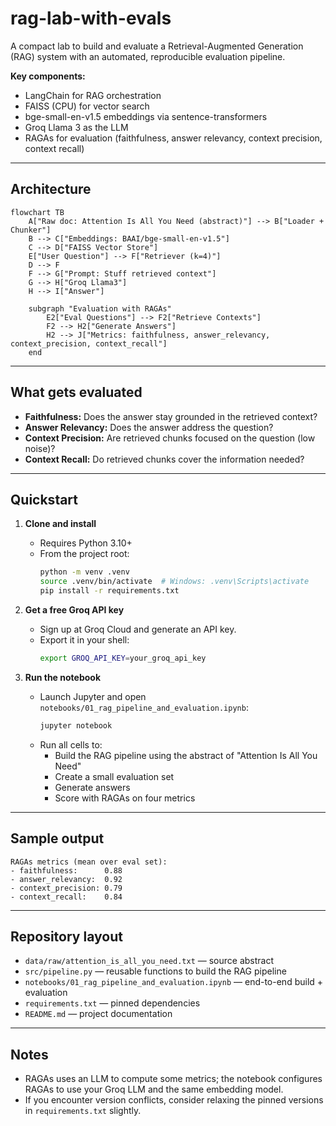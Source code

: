 # rag-lab-with-evals

A compact lab to build and evaluate a Retrieval-Augmented Generation (RAG) system with an automated, reproducible evaluation pipeline.

**Key components:**
- LangChain for RAG orchestration
- FAISS (CPU) for vector search
- bge-small-en-v1.5 embeddings via sentence-transformers
- Groq Llama 3 as the LLM
- RAGAs for evaluation (faithfulness, answer relevancy, context precision, context recall)

---

## Architecture

```mermaid
flowchart TB
    A["Raw doc: Attention Is All You Need (abstract)"] --> B["Loader + Chunker"]
    B --> C["Embeddings: BAAI/bge-small-en-v1.5"]
    C --> D["FAISS Vector Store"]
    E["User Question"] --> F["Retriever (k=4)"]
    D --> F
    F --> G["Prompt: Stuff retrieved context"]
    G --> H["Groq Llama3"]
    H --> I["Answer"]

    subgraph "Evaluation with RAGAs"
        E2["Eval Questions"] --> F2["Retrieve Contexts"]
        F2 --> H2["Generate Answers"]
        H2 --> J["Metrics: faithfulness, answer_relevancy, context_precision, context_recall"]
    end
```

---

## What gets evaluated

- **Faithfulness:** Does the answer stay grounded in the retrieved context?
- **Answer Relevancy:** Does the answer address the question?
- **Context Precision:** Are retrieved chunks focused on the question (low noise)?
- **Context Recall:** Do retrieved chunks cover the information needed?

---

## Quickstart

1. **Clone and install**
   - Requires Python 3.10+
   - From the project root:
     ```bash
     python -m venv .venv
     source .venv/bin/activate  # Windows: .venv\Scripts\activate
     pip install -r requirements.txt
     ```

2. **Get a free Groq API key**
   - Sign up at Groq Cloud and generate an API key.
   - Export it in your shell:
     ```bash
     export GROQ_API_KEY=your_groq_api_key
     ```

3. **Run the notebook**
   - Launch Jupyter and open `notebooks/01_rag_pipeline_and_evaluation.ipynb`:
     ```bash
     jupyter notebook
     ```
   - Run all cells to:
     - Build the RAG pipeline using the abstract of "Attention Is All You Need"
     - Create a small evaluation set
     - Generate answers
     - Score with RAGAs on four metrics

---

## Sample output

```text
RAGAs metrics (mean over eval set):
- faithfulness:      0.88
- answer_relevancy:  0.92
- context_precision: 0.79
- context_recall:    0.84
```

---

## Repository layout

- `data/raw/attention_is_all_you_need.txt` — source abstract
- `src/pipeline.py` — reusable functions to build the RAG pipeline
- `notebooks/01_rag_pipeline_and_evaluation.ipynb` — end-to-end build + evaluation
- `requirements.txt` — pinned dependencies
- `README.md` — project documentation

---

## Notes

- RAGAs uses an LLM to compute some metrics; the notebook configures RAGAs to use your Groq LLM and the same embedding model.
- If you encounter version conflicts, consider relaxing the pinned versions in `requirements.txt` slightly.
